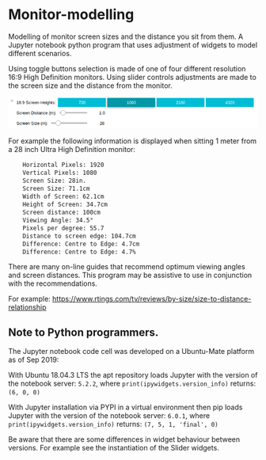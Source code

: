 # Monitor-modelling

Modelling of monitor screen sizes and the distance you sit from them. A Jupyter notebook python program that uses adjustment of widgets to model different scenarios.

Using toggle buttons selection is made of one of four different resolution 16:9 High Definition monitors. Using slider controls adjustments are made to the screen size and the distance from the monitor. 

![](widget_controls.png)

For example the following information is displayed when sitting 1 meter from a 28 inch Ultra High Definition monitor: 

```
    Horizontal Pixels: 1920
    Vertical Pixels: 1080
    Screen Size: 28in.
    Screen Size: 71.1cm
    Width of Screen: 62.1cm
    Height of Screen: 34.7cm
    Screen distance: 100cm
    Viewing Angle: 34.5°
    Pixels per degree: 55.7
    Distance to screen edge: 104.7cm
    Difference: Centre to Edge: 4.7cm
    Difference: Centre to Edge: 4.7%
```

There are many on-line guides that recommend optimum viewing angles and screen distances. This program may be assistive to use in conjunction with the recommendations. 

For example: 
https://www.rtings.com/tv/reviews/by-size/size-to-distance-relationship


## Note to Python programmers.

The Jupyter notebook code cell was developed on a Ubuntu-Mate platform as of Sep 2019:

With Ubuntu 18.04.3 LTS the apt repository loads Jupyter with the version of the notebook server: `5.2.2`, where `print(ipywidgets.version_info)` returns: `(6, 0, 0)`

With Jupyter installation via PYPI in a virtual environment then pip loads Jupyter with the version of the notebook server: `6.0.1`, where `print(ipywidgets.version_info)` returns: `(7, 5, 1, 'final', 0)` 

Be aware that there are some differences in widget behaviour between versions. For example see the instantiation of the Slider widgets.


